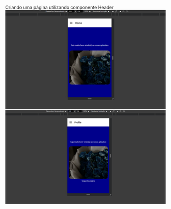 Criando uma página utilizando componente Header
![image](./assets/img/image1.png)
![image](./assets/img/image2.png)